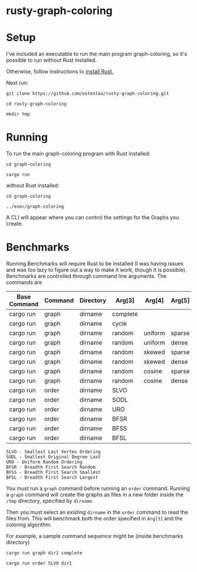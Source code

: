 # rusty-graph-coloring

# Setup

I've included an executable to run the main program graph-coloring, so it's possible to run without Rust installed. 

Otherwise, follow instructions to [install Rust.](https://doc.rust-lang.org/book/ch01-01-installation.html)  

Next run: 

    git clone https://github.com/ostenloo/rusty-graph-coloring.git 

    cd rusty-graph-coloring 

    mkdir tmp

# Running 

To run the main graph-coloring program with Rust installed: 

    cd graph-coloring
    
    cargo run
    
without Rust installed: 

    cd graph-coloring

    ../exec/graph-coloring

A CLI will appear where you can control the settings for the Graphs you create. 

# Benchmarks

Running Benchmarks will require Rust to be installed (I was having issues and was too lazy to figure out a way to make it work, though it is possible). Benchmarks are controlled through command line arguments. The commands are 

| Base Command            | Command | Directory | Arg[3]   | Arg[4]  | Arg[5]  |
|-------------------------|---------|-----------|----------|---------|---------|
| cargo run               | graph   | dirname   | complete |         |         |
| cargo run               | graph   | dirname   | cycle    |         |         |
| cargo run               | graph   | dirname   | random   | uniform | sparse  |
| cargo run               | graph   | dirname   | random   | uniform | dense   |
| cargo run               | graph   | dirname   | random   | skewed  | sparse  |
| cargo run               | graph   | dirname   | random   | skewed  | dense   |
| cargo run               | graph   | dirname   | random   | cosine  | sparse  |
| cargo run               | graph   | dirname   | random   | cosine  | dense   |
| cargo run               | order   | dirname   | SLVO     |         |         |
| cargo run               | order   | dirname   | SODL     |         |         |
| cargo run               | order   | dirname   | URO      |         |         |
| cargo run               | order   | dirname   | BFSR     |         |         |
| cargo run               | order   | dirname   | BFSS     |         |         |
| cargo run               | order   | dirname   | BFSL     |         |         |

    SLVO - Smallest Last Vertex Ordering 
    SODL - Smallest Original Degree Last 
    URO - Uniform Random Ordering 
    BFSR - Breadth First Search Random 
    BFSS - Breadth First Search Smallest 
    BFSL - Breadth First Search Largest 

You must run a `graph` command before running an `order` command. Running a `graph` command will create the graphs as files in a new folder inside the `/tmp` directory, specified by `dirname`. 

Then you must select an existing `dirname` in the `order` command to read the files from. This will benchmark both the order specified in `Arg[3]` and the coloring algorithm. 

For example, a sample command sequence might be (inside benchmarks directory)

    cargo run graph dir1 complete
    
    cargo run order SLVO dir1 
